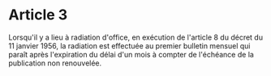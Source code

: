 # Article 3

Lorsqu'il y a lieu à radiation d'office, en exécution de l'article 8 du décret du 11 janvier 1956, la radiation est effectuée au premier bulletin mensuel qui paraît après l'expiration du délai d'un mois à compter de l'échéance de la publication non renouvelée.
